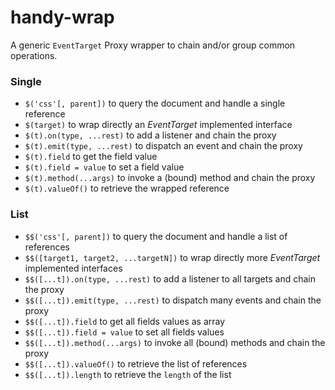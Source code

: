 # handy-wrap

A generic `EventTarget` Proxy wrapper to chain and/or group common operations.

### Single
  * `$('css'[, parent])` to query the document and handle a single reference
  * `$(target)` to wrap directly an *EventTarget* implemented interface
  * `$(t).on(type, ...rest)` to add a listener and chain the proxy
  * `$(t).emit(type, ...rest)` to dispatch an event and chain the proxy
  * `$(t).field` to get the field value
  * `$(t).field = value` to set a field value
  * `$(t).method(...args)` to invoke a (bound) method and chain the proxy
  * `$(t).valueOf()` to retrieve the wrapped reference

### List
  * `$$('css'[, parent])` to query the document and handle a list of references
  * `$$([target1, target2, ...targetN])` to wrap directly more *EventTarget* implemented interfaces
  * `$$([...t]).on(type, ...rest)` to add a listener to all targets and chain the proxy
  * `$$([...t]).emit(type, ...rest)` to dispatch many events and chain the proxy
  * `$$([...t]).field` to get all fields values as array
  * `$$([...t]).field = value` to set all fields values
  * `$$([...t]).method(...args)` to invoke all (bound) methods and chain the proxy
  * `$$([...t]).valueOf()` to retrieve the list of references
  * `$$([...t]).length` to retrieve the `length` of the list
